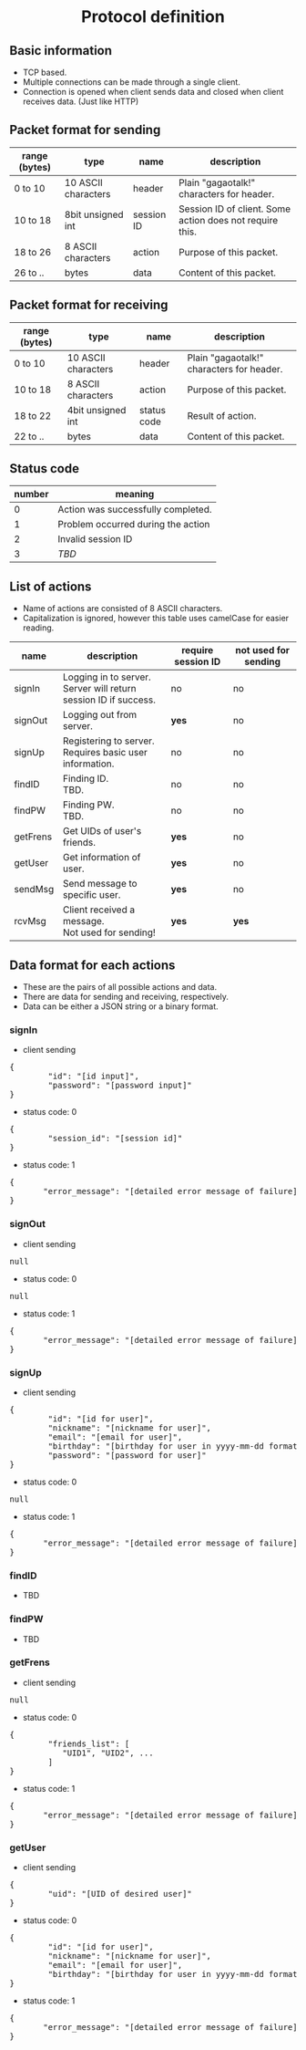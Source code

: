 <div style="text-align: center;"><h1>Protocol definition</h1></div>

 ## Basic information
 * TCP based.
 * Multiple connections can be made through a single client. 
 * Connection is opened when client sends data and closed when client receives data. (Just like HTTP)

 ## Packet format for sending

| range (bytes) | type                | name        | description                                              |
|---------------|---------------------|-------------|----------------------------------------------------------|
| 0 to 10       | 10 ASCII characters | header      | Plain "gagaotalk!" characters for header.                |
| 10 to 18      | 8bit unsigned int   | session ID  | Session ID of client. Some action does not require this. |
| 18 to 26      | 8 ASCII characters  | action      | Purpose of this packet.                                  |
| 26 to ..      | bytes               | data        | Content of this packet.                                  |

## Packet format for receiving

| range (bytes) | type                  | name        | description                                              |
|---------------|-----------------------|-------------|----------------------------------------------------------|
| 0 to 10       | 10 ASCII characters   | header      | Plain "gagaotalk!" characters for header.                |
| 10 to 18      | 8 ASCII characters    | action      | Purpose of this packet.                                  |
| 18 to 22      | 4bit unsigned int     | status code | Result of action.                                        |
| 22 to ..      | bytes                 | data        | Content of this packet.                                  |

 ## Status code

| number | meaning                            |
|--------|------------------------------------|
| 0      | Action was successfully completed. |
| 1      | Problem occurred during the action |
| 2      | Invalid session ID                 |
| 3      | <i>TBD</i>                         |

 ## List of actions
 * Name of actions are consisted of 8 ASCII characters. 
 * Capitalization is ignored, however this table uses camelCase for easier reading.

| name     | description                                                         | require session ID | not used for sending |
|----------|---------------------------------------------------------------------|--------------------|----------------------|
| signIn   | Logging in to server.<br> Server will return session ID if success. | no                 | no                   |
| signOut  | Logging out from server.                                            | <b>yes</b>         | no                   |
| signUp   | Registering to server.<br> Requires basic user information.         | no                 | no                   |
| findID   | Finding ID.<br> TBD.                                                | no                 | no                   |
| findPW   | Finding PW.<br> TBD.                                                | no                 | no                   |
| getFrens | Get UIDs of user's friends.                                         | <b>yes</b>         | no                   |
| getUser  | Get information of user.                                            | <b>yes</b>         | no                   |
| sendMsg  | Send message to specific user.                                      | <b>yes</b>         | no                   |
| rcvMsg   | Client received a message.<br> Not used for sending!                | <b>yes</b>         | <b>yes</b>           |

 ## Data format for each actions 
 * These are the pairs of all possible actions and data.
 * There are data for sending and receiving, respectively.
 * Data can be either a JSON string or a binary format.
 

 ### signIn

 * client sending 
<pre>
{
        "id": "[id input]",
        "password": "[password input]"
}
</pre>    

 * status code: 0
<pre>
{
        "session_id": "[session id]"
}
</pre>    

 * status code: 1
<pre>
{
       "error_message": "[detailed error message of failure]"
}
</pre>


### signOut

* client sending
<pre>
null
</pre>    

* status code: 0
<pre>
null
</pre>    
* status code: 1
<pre>
{
       "error_message": "[detailed error message of failure]"
}
</pre>

 ### signUp

 * client sending
<pre>
{
        "id": "[id for user]",
        "nickname": "[nickname for user]",
        "email": "[email for user]",
        "birthday": "[birthday for user in yyyy-mm-dd format]",
        "password": "[password for user]"
}
</pre>    

 * status code: 0
<pre>
null
</pre>    

 * status code: 1
<pre>
{
       "error_message": "[detailed error message of failure]"
}
</pre>

### findID
 * TBD

### findPW
* TBD

### getFrens

* client sending
<pre>
null
</pre>    

* status code: 0
<pre>
{
        "friends_list": [
           "UID1", "UID2", ...
        ]
}
</pre>    

* status code: 1
<pre>
{
       "error_message": "[detailed error message of failure]"
}
</pre>

### getUser

* client sending
<pre>
{
        "uid": "[UID of desired user]"
}
</pre>    

* status code: 0
<pre>
{
        "id": "[id for user]",
        "nickname": "[nickname for user]",
        "email": "[email for user]",
        "birthday": "[birthday for user in yyyy-mm-dd format]",
}
</pre>    

* status code: 1
<pre>
{
       "error_message": "[detailed error message of failure]"
}
</pre>
